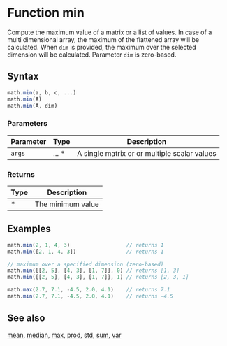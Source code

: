<!-- Note: This file is automatically generated from source code comments. Changes made in this file will be overridden. -->

# Function min

Compute the maximum value of a matrix or a  list of values.
In case of a multi dimensional array, the maximum of the flattened array
will be calculated. When `dim` is provided, the maximum over the selected
dimension will be calculated. Parameter `dim` is zero-based.


## Syntax

```js
math.min(a, b, c, ...)
math.min(A)
math.min(A, dim)
```

### Parameters

Parameter | Type | Description
--------- | ---- | -----------
`args` | ... * | A single matrix or or multiple scalar values

### Returns

Type | Description
---- | -----------
* | The minimum value


## Examples

```js
math.min(2, 1, 4, 3)                  // returns 1
math.min([2, 1, 4, 3])                // returns 1

// maximum over a specified dimension (zero-based)
math.min([[2, 5], [4, 3], [1, 7]], 0) // returns [1, 3]
math.min([[2, 5], [4, 3], [1, 7]], 1) // returns [2, 3, 1]

math.max(2.7, 7.1, -4.5, 2.0, 4.1)    // returns 7.1
math.min(2.7, 7.1, -4.5, 2.0, 4.1)    // returns -4.5
```


## See also

[mean](mean.md),
[median](median.md),
[max](max.md),
[prod](prod.md),
[std](std.md),
[sum](sum.md),
[var](var.md)
